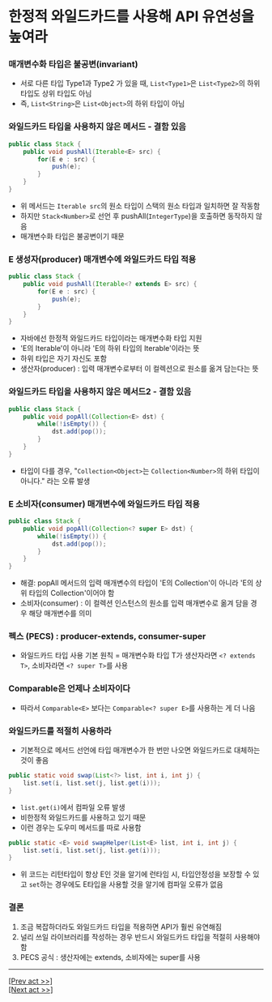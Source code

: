 # 한정적 와일드카드를 사용해 API 유연성을 높여라
### 매개변수화 타입은 불공변(invariant)
* 서로 다른 타입 Type1과 Type2 가 있을 때, `List<Type1>`은 `List<Type2>`의 하위 타입도 상위 타입도 아님
* 즉, `List<String>`은 `List<Object>`의 하위 타입이 아님
### 와일드카드 타입을 사용하지 않은 메서드 - 결함 있음
```java
public class Stack {
    public void pushAll(Iterable<E> src) {
        for(E e : src) {
            push(e);
        }
    }
}
```
* 위 메서드는 `Iterable src`의 원소 타입이 스택의 원소 타입과 일치하면 잘 작동함
* 하지만 `Stack<Number>`로 선언 후 pushAll(`IntegerType`)을 호출하면 동작하지 않음
* 매개변수화 타입은 불공변이기 때문
### E 생성자(producer) 매개변수에 와일드카드 타입 적용
```java
public class Stack {
    public void pushAll(Iterable<? extends E> src) {
        for(E e : src) {
            push(e);
        }
    }
}
```
* 자바에선 한정적 와일드카드 타입이라는 매개변수화 타입 지원
* 'E의 Iterable'이 아니라 'E의 하위 타입의 Iterable'이라는 뜻
* 하위 타입은 자기 자신도 포함
* 생산자(producer) : 입력 매개변수로부터 이 컬렉션으로 원소를 옮겨 담는다는 뜻
### 와일드카드 타입을 사용하지 않은 메서드2 - 결함 있음

```java
public class Stack {
    public void popAll(Collection<E> dst) {
        while(!isEmpty()) {
            dst.add(pop());
        }
    }
}
```
* 타입이 다를 경우, "`Collection<Object>`는 `Collection<Number>`의 하위 타입이 아니다." 라는 오류 발생
### E 소비자(consumer) 매개변수에 와일드카드 타입 적용
```java
public class Stack {
    public void popAll(Collection<? super E> dst) {
        while(!isEmpty()) {
            dst.add(pop());
        }
    }
}
```
* 해결: popAll 메서드의 입력 매개변수의 타입이 'E의 Collection'이 아니라 'E의 상위 타입의 Collection'이어야 함
* 소비자(consumer) : 이 컬렉션 인스턴스의 원소를 입력 매개변수로 옮겨 담을 경우 해당 매개변수를 의미
### 펙스 (PECS) : producer-extends, consumer-super
* 와일드카드 타입 사용 기본 원칙 = 매개변수화 타입 T가 생산자라면 `<? extends T>`, 소비자라면 `<? super T>`를 사용
### Comparable은 언제나 소비자이다
* 따라서 `Comparable<E>` 보다는 `Comparable<? super E>`를 사용하는 게 더 나음
### 와일드카드를 적절히 사용하라
* 기본적으로 메서드 선언에 타입 매개변수가 한 번만 나오면 와일드카드로 대체하는 것이 좋음
```java
public static void swap(List<?> list, int i, int j) {
    list.set(i, list.set(j, list.get(i)));
}
```
* `list.get(i)`에서 컴파일 오류 발생
* 비한정적 와일드카드를 사용하고 있기 때문
* 이런 경우는 도우미 메서드를 따로 사용함
```java
public static <E> void swapHelper(List<E> list, int i, int j) {
    list.set(i, list.set(j, list.get(i)));
}
```
* 위 코드는 리턴타입이 항상 E인 것을 알기에 런타임 시, 타입안정성을 보장할 수 있고 `set`하는 경우에도 E타입을 사용할 것을 알기에 컴파일 오류가 없음
### 결론
1. 조금 복잡하더라도 와일드카드 타입을 적용하면 API가 훨씬 유연해짐
2. 널리 쓰일 라이브러리를 작성하는 경우 반드시 와일드카드 타입을 적절히 사용해야 함
3. PECS 공식 : 생산자에는 extends, 소비자에는 super를 사용
---
[[Prev act >>]](../act5/README.md)  
[[Next act >>]](../act7/README.md)